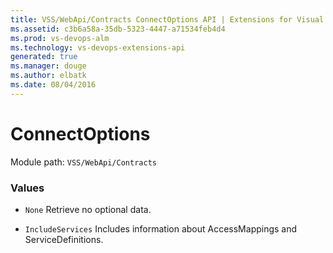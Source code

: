 ```yaml
---
title: VSS/WebApi/Contracts ConnectOptions API | Extensions for Visual Studio Team Services
ms.assetid: c3b6a58a-35db-5323-4447-a71534feb4d4
ms.prod: vs-devops-alm
ms.technology: vs-devops-extensions-api
generated: true
ms.manager: douge
ms.author: elbatk
ms.date: 08/04/2016
---
```


# ConnectOptions

Module path: `VSS/WebApi/Contracts`

### Values

* `None` Retrieve no optional data.

* `IncludeServices` Includes information about AccessMappings and ServiceDefinitions.

